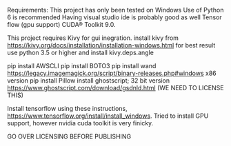 Requirements:
This project has only been tested on Windows
Use of Python 6 is recommended
Having visual studio ide is probably good as well
Tensor flow (gpu support)
CUDA® Toolkit 9.0.

This project requires Kivy for gui inegration. 
install kivy from https://kivy.org/docs/installation/installation-windows.html
for best result use python 3.5 or higher and install kivy.deps.angle

pip install AWSCLI
pip install BOTO3
pip install wand
https://legacy.imagemagick.org/script/binary-releases.php#windows x86 version
pip install Pillow
install ghostscript; 32 bit version https://www.ghostscript.com/download/gsdnld.html (WE NEED TO LICENSE THIS)

Install tensorflow using these instructions, https://www.tensorflow.org/install/install_windows. Tried to install GPU support, however nvidia cuda toolkit is very finicky. 

GO OVER LICENSING BEFORE PUBLISHING
